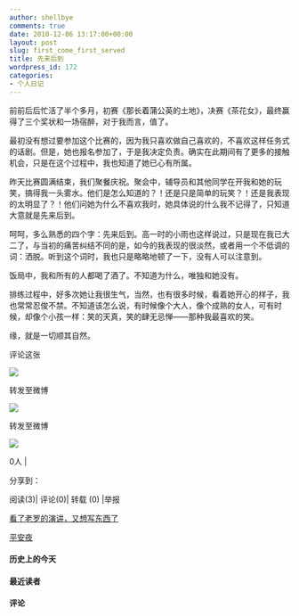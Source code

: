 ```yaml
---
author: shellbye
comments: true
date: 2010-12-06 13:17:00+00:00
layout: post
slug: first_come_first_served
title: 先来后到
wordpress_id: 172
categories:
- 个人日记
---
```


   前前后后忙活了半个多月，初赛《那长着蒲公英的土地》，决赛《茶花女》，最终赢得了三个奖状和一场宿醉，对于我而言，值了。  
  
最初没有想过要参加这个比赛的，因为我只喜欢做自己喜欢的，不喜欢这样任务式的话剧。但是，她也报名参加了，于是我决定负责。确实在此期间有了更多的接触机会，只是在这个过程中，我也知道了她已心有所属。  
  
昨天比赛圆满结束，我们聚餐庆祝。聚会中，辅导员和其他同学在开我和她的玩笑，搞得我一头雾水。他们是怎么知道的？！还是只是简单的玩笑？！还是我表现的太明显了？！他们问她为什么不喜欢我时，她具体说的什么我不记得了，只知道大意就是先来后到。  
  
呵呵，多么熟悉的四个字：先来后到。高一时的小雨也这样说过，只是现在我已大二了，与当初的痛苦纠结不同的是，如今的我表现的很淡然，或者用一个不低调的词：洒脱。听到这个词时，我也只是略略地顿了一下，没有人可以注意到。  
  
饭局中，我和所有的人都喝了酒了。不知道为什么，唯独和她没有。  
  
排练过程中，好多次她让我很生气，当然，也有很多时候，看着她开心的样子，我也常常忍俊不禁。不知道该怎么说，有时候像个大人，像个成熟的女人，可有时候，却像个小孩一样：笑的天真，笑的肆无忌惮——那种我最喜欢的笑。  
  
缘，就是一切顺其自然。  




































评论这张









![](http://b.bst.126.net/newpage/images/microblog.png?1)

转发至微博
















![](http://b.bst.126.net/newpage/images/microblog.png?1)

转发至微博













![](http://b.bst.126.net/style/common/tuijian.png)

0人 | 
	        
分享到： 






阅读(3)|
评论(0)|
转载 (0)
|举报



























[看了老罗的演讲，又想写东西了](http://bai444854713.blog.163.com/blog/static/1633121822010114940180/)





[平安夜](http://bai444854713.blog.163.com/blog/static/163312182201011249510580/)










#### 历史上的今天













#### 最近读者
















#### 评论




















